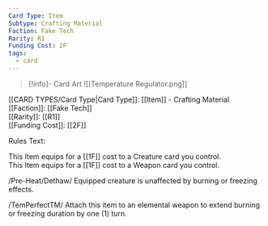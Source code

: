 ```yaml
---
Card Type: Item
Subtype: Crafting Material
Faction: Fake Tech
Rarity: R1
Funding Cost: 2F
tags:
  - card
---
```

> [!info]- Card Art
> ![[Temperature Regulator.png]]

[[CARD TYPES/Card Type|Card Type]]: [[Item]] - Crafting Material  
[[Faction]]: [[Fake Tech]]  
[[Rarity]]: [[R1]]  
[[Funding Cost]]: [[2F]]  

Rules Text:  

This Item equips for a [[1F]] cost to a Creature card you control.  
This Item equips for a [[1F]] cost to a Weapon card you control.  

/Pre-Heat/Dethaw/ Equipped creature is unaffected by burning or freezing effects.  

/TemPerfectTM/ Attach this item to an elemental weapon to extend burning or freezing duration by one (1) turn.  